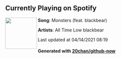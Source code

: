 ## Currently Playing on Spotify

[<img align="left" width="100" src="https://i.scdn.co/image/ab67616d00001e0228c24b54e9149cab239ac1cd">](https://open.spotify.com/album/1kwAv74rVTTGMpawGsXtiE)

**Song**: Monsters (feat. blackbear)

**Artists**: All Time Low blackbear

Last updated at 04/14/2021 08:19

#### Generated with [20chan/github-now](https://github.com/20chan/github-now)